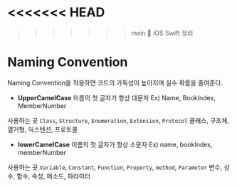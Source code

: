 <<<<<<< HEAD
=======

>>>>>>> main
> 📝 iOS Swift 정리 

# Naming Convention
Naming Convention을 적용하면 코드의 가독성이 높아지며 실수 확률을 줄여준다.

- **UpperCamelCase**
이름의 첫 글자가 항상 대문자
Ex) Name, BookIndex, MemberNumber 

사용하는 곳 
`Class`, `Structure`, `Enumeration`, `Extension`, `Protocol`
클래스, 구조체, 열거형, 익스텐션, 프로토콜

- **lowerCamelCase**
이름의 첫 글자가 항상 소문자
Ex) name, bookIndex, memberNumber 

사용하는 곳
`Variable`, `Constant`, `Function`, `Property`, `method`, `Parameter`
변수, 상수, 함수, 속성, 메소드, 파라미터
